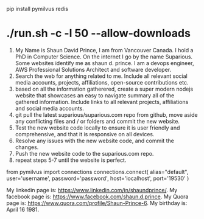 
pip install pymilvus redis


# ./run.sh -c -l 50 --allow-downloads


1. My Name is Shaun David Prince, I am from Vancouver Canada. I hold a PhD in Computer Science. On the internet I go by the name Suparious. Some websites identify me as shaun d. prince. I am a devops engineer, AWS Professional Solutions Architect and software developer. 
2. Search the web for anything related to me. Include all relevant social media accounts, projects, affiliations, open-source contributions etc.
3. based on all the information gatherered, create a super modern nodejs website that showcases an easy to navigate summary all of the gathered information. Include links to all relevant projects, affiliations and social media accounts.
4. git pull the latest suparious/suparious.com repo from github, move aside any conflicting files and / or folders and commit the new website.
5. Test the new website code locally to ensure it is user friendly and comprehensive, and that it is responsive on all devices.
6. Resolve any issues with the new website code, and commit the changes.
7. Push the new website code to the suparious.com repo.
8. repeat steps 5-7 until the website is perfect.



from pymilvus import connections
connections.connect(
  alias="default", 
  user='username',
  password='password',
  host='localhost', 
  port='19530'
)

My linkedin page is: https://www.linkedin.com/in/shaundprince/. My facebook page is: https://www.facebook.com/shaun.d.prince. My Quora page is: https://www.quora.com/profile/Shaun-Prince-6. My birthday is: April 16 1981.